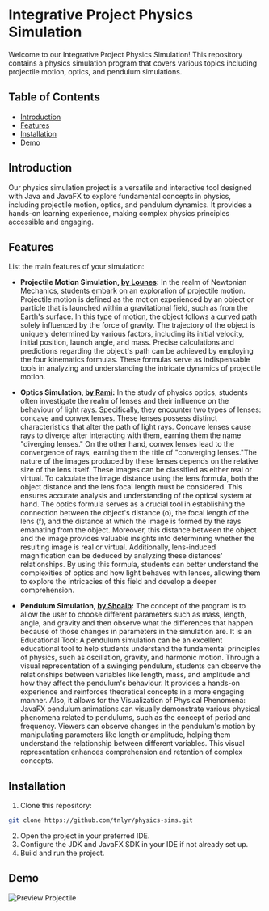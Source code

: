 # Integrative Project Physics Simulation
Welcome to our Integrative Project Physics Simulation! This repository contains a physics simulation program that covers various topics including projectile motion, optics, and pendulum simulations.

## Table of Contents
- [Introduction](#introduction)
- [Features](#features)
- [Installation](#installation)
- [Demo](#demo)

## Introduction

Our physics simulation project is a versatile and interactive tool designed with Java and JavaFX to explore fundamental concepts in physics, including projectile motion, optics, and pendulum dynamics. It provides a hands-on learning experience, making complex physics principles accessible and engaging.

## Features

List the main features of your simulation:

- **Projectile Motion Simulation, [by Lounes](https://github.com/tnlyr):**  In the realm of Newtonian Mechanics, students embark on an exploration of projectile motion. Projectile motion is defined as the motion experienced by an object or particle that is launched within a gravitational field, such as from the Earth's surface. In this type of motion, the object follows a curved path solely influenced by the force of gravity. The trajectory of the object is uniquely determined by various factors, including its initial velocity, initial position, launch angle, and mass. Precise calculations and predictions regarding the object's path can be achieved by employing the four kinematics formulas. These formulas serve as indispensable tools in analyzing and understanding the intricate dynamics of projectile motion.

- **Optics Simulation, [by Rami](https://github.com/RamiElBeaino):** In the study of physics optics, students often investigate the realm of lenses and their influence on the behaviour of light rays. Specifically, they encounter two types of lenses: concave and convex lenses. These lenses possess distinct characteristics that alter the path of light rays. Concave lenses cause rays to diverge after interacting with them, earning them the name "diverging lenses." On the other hand, convex lenses lead to the convergence of rays, earning them the title of "converging lenses."The nature of the images produced by these lenses depends on the relative size of the lens itself. These images can be classified as either real or virtual. To calculate the image distance using the lens formula, both the object distance and the lens focal length must be considered. This ensures accurate analysis and understanding of the optical system at hand. The optics formula serves as a crucial tool in establishing the connection between the object's distance (o), the focal length of the lens (f), and the distance at which the image is formed by the rays emanating from the object. Moreover, this distance between the object and the image provides valuable insights into determining whether the resulting image is real or virtual. Additionally, lens-induced magnification can be deduced by analyzing these distances' relationships. By using this formula, students can better understand the complexities of optics and how light behaves with lenses, allowing them to explore the intricacies of this field and develop a deeper comprehension.

- **Pendulum Simulation, [by Shoaib](https://github.com/Shtrust):**  The concept of the program is to allow the user to choose different parameters such as mass, length, angle, and gravity and then observe what the differences that happen because of those changes in parameters in the simulation are. It is an Educational Tool: A pendulum simulation can be an excellent educational tool to help students understand the fundamental principles of physics, such as oscillation, gravity, and harmonic motion. Through a visual representation of a swinging pendulum, students can observe the relationships between variables like length, mass, and amplitude and how they affect the pendulum's behaviour. It provides a hands-on experience and reinforces theoretical concepts in a more engaging manner. Also, it allows for the Visualization of Physical Phenomena: JavaFX pendulum animations can visually demonstrate various physical phenomena related to pendulums, such as the concept of period and frequency. Viewers can observe changes in the pendulum's motion by manipulating parameters like length or amplitude, helping them understand the relationship between different variables. This visual representation enhances comprehension and retention of complex concepts. 

## Installation

1. Clone this repository:
```bash
git clone https://github.com/tnlyr/physics-sims.git
```
2. Open the project in your preferred IDE.
3. Configure the JDK and JavaFX SDK in your IDE if not already set up.
4. Build and run the project.

## Demo
![Preview Projectile](https://media.discordapp.net/attachments/878034642350014476/1159157020637794336/1684093827.png?ex=651edc99&is=651d8b19&hm=921f578d700feafdacbe687f21985da3f48b7020c2ec8784be42d8c9d027236b&=&width=662&height=662)
